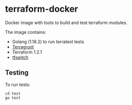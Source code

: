 # terraform-docker
Docker image with tools to build and test terraform modules.

The image contains:
 - Golang (1.18.2) to run terratest tests
 - [Terragrunt](https://terragrunt.gruntwork.io/)
 - Terraform 1.2.1 
 - [tfswitch](https://tfswitch.warrensbox.com) 

## Testing 

To run tests:
```shell
cd test
go test
```

